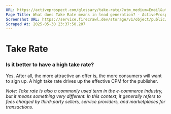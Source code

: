 ```yaml
---
URL: https://activeprospect.com/glossary/take-rate/?utm_medium=Email&utm_source=Website&utm_campaign=AP-Email-InsideCBM-September
Page Title: What does Take Rate means in lead generation? - ActiveProspect
Screenshot URL: https://service.firecrawl.dev/storage/v1/object/public/media/screenshot-12ebf8be-ff32-421b-b245-f5d53a52001d.png
Scraped At: 2025-05-30 23:37:50.207
---
```

# Take Rate


### **Is it better to have a high take rate?**

Yes. After all, the more attractive an offer is, the more consumers will want to sign up. A high take rate drives up the effective CPM for the publisher.


_Note: Take rate is also a commonly used term in the e-commerce industry, but it means something very different. In this context, it generally refers to fees charged by third-party sellers, service providers, and marketplaces for transactions._


